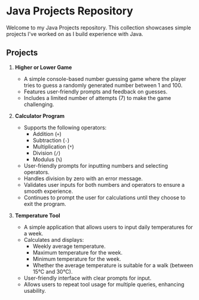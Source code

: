 # Java Projects Repository

Welcome to my Java Projects repository. This collection showcases simple projects I've worked on as I build experience with Java.

## Projects

1. **Higher or Lower Game**
   - A simple console-based number guessing game where the player tries to guess a randomly generated number between 1 and 100.
   - Features user-friendly prompts and feedback on guesses.
   - Includes a limited number of attempts (7) to make the game challenging.

2. **Calculator Program**
   - Supports the following operators:
     - Addition (`+`)
     - Subtraction (`-`)
     - Multiplication (`*`)
     - Division (`/`)
     - Modulus (`%`)
   - User-friendly prompts for inputting numbers and selecting operators.
   - Handles division by zero with an error message.
   - Validates user inputs for both numbers and operators to ensure a smooth experience.
   - Continues to prompt the user for calculations until they choose to exit the program.

3. **Temperature Tool**
   - A simple application that allows users to input daily temperatures for a week.
   - Calculates and displays:
     - Weekly average temperature.
     - Maximum temperature for the week.
     - Minimum temperature for the week.
     - Whether the average temperature is suitable for a walk (between 15°C and 30°C).
   - User-friendly interface with clear prompts for input.
   - Allows users to repeat tool usage for multiple queries, enhancing usability.
